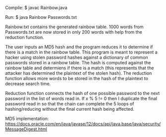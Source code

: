 Compile: $ javac Rainbow.java

Run: $ java Rainbow Passwords.txt

Rainbow.txt contains the generated rainbow table. 1000 words from Passwords.txt are now stored in only 200 words with help from the reduction function.

The user inputs an MD5 hash and the program reduces it to determine if there is a match in the rainbow table. This program is meant to represent a hacker using stolen password hashes against a dictionary of common passwords stored in a rainbow table. The hash is computed against the rainbow table and determiens if there is a match (this represents that the attacker has determined the plaintext of the stolen hash). The reduction function allows more words to be stored in the hash of the plaintext to decrease search time.

Reduction function connects the hash of one possible password to the next password in the list of words read in. If x % 5 != 0 then I duplicate the final password read in so that the chain can complete the 5 loops of hashing/reducing without the final current hash being affected.

MD5 implementation: https://docs.oracle.com/en/java/javase/12/docs/api/java.base/java/security/MessageDigest.html
